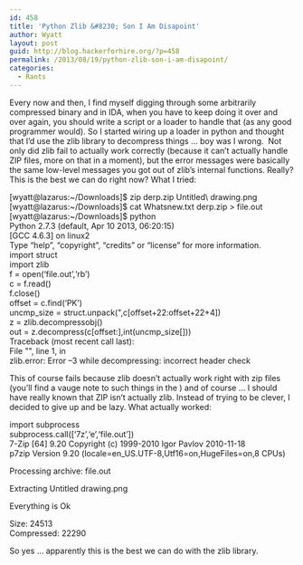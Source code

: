 ```yaml
---
id: 458
title: 'Python Zlib &#8230; Son I Am Disapoint'
author: Wyatt
layout: post
guid: http://blog.hackerforhire.org/?p=458
permalink: /2013/08/19/python-zlib-son-i-am-disapoint/
categories:
  - Rants
---
```

Every now and then, I find myself digging through some arbitrarily compressed binary and in IDA, when you have to keep doing it over and over again, you should write a script or a loader to handle that (as any good programmer would). So I started wiring up a loader in python and thought that I&#8217;d use the zlib library to decompress things &#8230; boy was I wrong.  Not only did zlib fail to actually work correctly (because it can&#8217;t actually handle ZIP files, more on that in a moment), but the error messages were basically the same low-level messages you got out of zlib&#8217;s internal functions. Really? This is the best we can do right now? What I tried:

<div class="codesnip-container" >
  [wyatt@lazarus:~/Downloads]$ zip derp.zip Untitled\ drawing.png<br /> [wyatt@lazarus:~/Downloads]$ cat Whatsnew.txt derp.zip > file.out<br /> [wyatt@lazarus:~/Downloads]$ python<br /> Python 2.7.3 (default, Apr 10 2013, 06:20:15)<br /> [GCC 4.6.3] on linux2<br /> Type &#8220;help&#8221;, &#8220;copyright&#8221;, &#8220;credits&#8221; or &#8220;license&#8221; for more information.
</div>

<div class="codesnip-container" >
  <div class="python codesnip">
    <span class="kw1">import</span> <span class="kw3">struct</span><br /> <span class="kw1">import</span> <span class="kw3">zlib</span><br /> f = <span class="kw2">open</span><span class="br0">&#40;</span><span class="st0">&#8216;file.out&#8217;</span>,<span class="st0">&#8216;rb&#8217;</span><span class="br0">&#41;</span><br /> c = f.<span class="me1">read</span><span class="br0">&#40;</span><span class="br0">&#41;</span><br /> f.<span class="me1">close</span><span class="br0">&#40;</span><span class="br0">&#41;</span><br /> offset = c.<span class="me1">find</span><span class="br0">&#40;</span><span class="st0">&#8216;PK&#8217;</span><span class="br0">&#41;</span><br /> uncmp_size = <span class="kw3">struct</span>.<span class="me1">unpack</span><span class="br0">&#40;</span><span class="st0">"<l"</span>,c<span class="br0">&#91;</span>offset+<span class="nu0">22</span>:offset+<span class="nu0">22</span>+<span class="nu0">4</span><span class="br0">&#93;</span><span class="br0">&#41;</span><br /> z = <span class="kw3">zlib</span>.<span class="me1">decompressobj</span><span class="br0">&#40;</span><span class="br0">&#41;</span><br /> out = z.<span class="me1">decompress</span><span class="br0">&#40;</span>c<span class="br0">&#91;</span>offset:<span class="br0">&#93;</span>,<span class="kw2">int</span><span class="br0">&#40;</span>uncmp_size<span class="br0">&#91;</span><span class="nu0"></span><span class="br0">&#93;</span><span class="br0">&#41;</span><span class="br0">&#41;</span><br /> Traceback <span class="br0">&#40;</span>most recent call last<span class="br0">&#41;</span>:<br /> File <span class="st0">""</span>, line <span class="nu0">1</span>, <span class="kw1">in</span><br /> <span class="kw3">zlib</span>.<span class="me1">error</span>: Error &#8211;<span class="nu0">3</span> <span class="kw1">while</span> decompressing: incorrect header check
  </div>
</div>

This of course fails because zlib doesn&#8217;t actually work right with zip files (you&#8217;ll find a vauge note to such things in the ) and of course &#8230; I should have really known that ZIP isn&#8217;t actually zlib. Instead of trying to be clever, I decided to give up and be lazy. What actually worked:

<div class="codesnip-container" >
  <div class="python codesnip">
    <span class="kw1">import</span> <span class="kw3">subprocess</span><br /> <span class="kw3">subprocess</span>.<span class="me1">call</span><span class="br0">&#40;</span><span class="br0">&#91;</span><span class="st0">&#8216;7z&#8217;</span>,<span class="st0">&#8216;e&#8217;</span>,<span class="st0">&#8216;file.out&#8217;</span><span class="br0">&#93;</span><span class="br0">&#41;</span>
  </div>
</div>

<div class="codesnip-container" >
  7-Zip [64] 9.20 Copyright (c) 1999-2010 Igor Pavlov 2010-11-18<br /> p7zip Version 9.20 (locale=en_US.UTF-8,Utf16=on,HugeFiles=on,8 CPUs)</p> 
  
  <p>
    Processing archive: file.out
  </p>
  
  <p>
    Extracting Untitled drawing.png
  </p>
  
  <p>
    Everything is Ok
  </p>
  
  <p>
    Size: 24513<br /> Compressed: 22290
  </p>
</div>

So yes &#8230; apparently this is the best we can do with the zlib library.